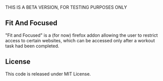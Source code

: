 THIS IS A BETA VERSION, FOR TESTING PURPOSES ONLY

Fit And Focused
---------------

"Fit and Focused" is a (for now) firefox addon allowing the user to restrict access to certain websites, which can be accessed only after a workout task had been completed.

License
-------

This code is released under MIT License.

